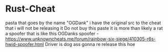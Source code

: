# Rust-Cheat
 pasta that goes by the name "OGDank" i have the original src to the cheat that i will not be releasing it
Do not buy this paste it is more than likely a rat
a spoofer that is like this OGDanks spoofer - https://www.unknowncheats.me/forum/rainbow-six-siege/410305-r6s-hwid-spoofer.html
Driver is dog ass gonna re release this hoe
